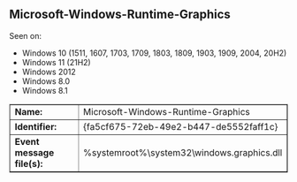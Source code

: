 ## Microsoft-Windows-Runtime-Graphics

Seen on:
* Windows 10 (1511, 1607, 1703, 1709, 1803, 1809, 1903, 1909, 2004, 20H2)
* Windows 11 (21H2)
* Windows 2012
* Windows 8.0
* Windows 8.1

<table border="1" class="docutils">
  <tbody>
    <tr>
      <td><b>Name:</b></td>
      <td>Microsoft-Windows-Runtime-Graphics</td>
    </tr>
    <tr>
      <td><b>Identifier:</b></td>
      <td>{fa5cf675-72eb-49e2-b447-de5552faff1c}</td>
    </tr>
    <tr>
      <td><b>Event message file(s):</b></td>
      <td>%systemroot%\system32\windows.graphics.dll</td>
    </tr>
  </tbody>
</table>

&nbsp;


